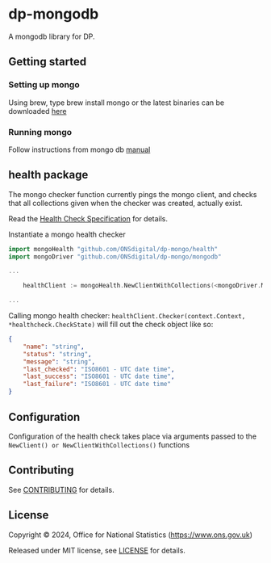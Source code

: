 # dp-mongodb

A mongodb library for DP.

## Getting started

### Setting up mongo

Using brew, type brew install mongo or the latest binaries can be downloaded [here](https://docs.mongodb.com/manual/tutorial/install-mongodb-on-os-x/#install-mongodb-community-edition-with-homebrew)

### Running mongo

Follow instructions from mongo db [manual](https://docs.mongodb.com/manual/tutorial/install-mongodb-on-os-x/#run-mongodb)

## health package

The mongo checker function currently pings the mongo client, and checks that all collections given when the checker was created, actually exist.

Read the [Health Check Specification](https://github.com/ONSdigital/dp/blob/master/standards/HEALTH_CHECK_SPECIFICATION.md) for details.

Instantiate a mongo health checker

```go
import mongoHealth "github.com/ONSdigital/dp-mongo/health"
import mongoDriver "github.com/ONSdigital/dp-mongo/mongodb"

...

    healthClient := mongoHealth.NewClientWithCollections(<mongoDriver.MongoConnection>, <map[mongoHealth.Database][]mongoHealth.Collection>)

...
```

Calling mongo health checker: `healthClient.Checker(context.Context, *healthcheck.CheckState)` will fill out the check object like so:

```json
{
    "name": "string",
    "status": "string",
    "message": "string",
    "last_checked": "ISO8601 - UTC date time",
    "last_success": "ISO8601 - UTC date time",
    "last_failure": "ISO8601 - UTC date time"
}
```

## Configuration

Configuration of the health check takes place via arguments passed to the `NewClient() or NewClientWithCollections()` functions

## Contributing

See [CONTRIBUTING](CONTRIBUTING.md) for details.

## License

Copyright © 2024, Office for National Statistics (https://www.ons.gov.uk)

Released under MIT license, see [LICENSE](LICENSE.md) for details.
